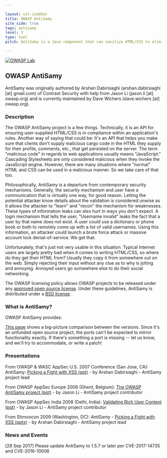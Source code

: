 ```yaml
---

layout: col-sidebar
title: OWASP AntiSamy
site_side: true
tags: antisamy
level: 3
type: tool
pitch: AntiSamy is a Java component that can sanitize HTML/CSS to eliminate potentially malicious JavaScript.

---
```

<!-- rebuild 40 -->

[![OWASP Lab](https://img.shields.io/badge/owasp-lab%20project-yellow)](https://www.owasp.org/projects)

## OWASP AntiSamy

AntiSamy was originally authored by Arshan Dabirsiaghi (arshan.dabirsiaghi [at] gmail.com) of Contrast 
Security with help from Jason Li (jason.li [at] owasp.org) and is currently maintained by 
Dave Wichers (dave.wichers [at] owasp.org).

### Description
The OWASP AntiSamy project is a few things. Technically, it is an API for ensuring user-supplied HTML/CSS is 
in compliance within an application's rules. Another way of saying that could be: It's an API that helps you 
make sure that clients don't supply malicious cargo code in the HTML they supply for their profile, comments, 
etc., that get persisted on the server. The term "malicious code" in regards to web applications usually means 
"JavaScript." Cascading Stylesheets are only considered malicious when they invoke the JavaScript engine. 
However, there are many situations where "normal" HTML and CSS can be used in a malicious manner. So we take 
care of that too.

Philosophically, AntiSamy is a departure from contemporary security mechanisms. Generally, the security 
mechanism and user have a communication that is virtually one way, for good reason. Letting the potential 
attacker know details about the validation is considered unwise as it allows the attacker to "learn" and 
"recon" the mechanism for weaknesses. These types of information leaks can also hurt in ways you don't expect. 
A login mechanism that tells the user, "Username invalid" leaks the fact that a user by that name does not 
exist. A user could use a dictionary or phone book or both to remotely come up with a list of valid usernames. 
Using this information, an attacker could launch a brute force attack or massive account lock denial-of-service. 
We get that.

Unfortunately, that's just not very usable in this situation. Typical Internet users are largely pretty bad 
when it comes to writing HTML/CSS, so where do they get their HTML from? Usually they copy it from somewhere 
out on the web. Simply rejecting their input without any clue as to why is jolting and annoying. Annoyed users 
go somewhere else to do their social networking.

The OWASP licensing policy allows OWASP projects to be released under any 
[approved open source license](http://www.opensource.org/licenses/alphabetical). 
Under these guidelines, AntiSamy is distributed under a 
[BSD license](https://opensource.org/licenses/BSD-3-Clause).

### What is AntiSamy?
OWASP AntiSamy provides:

[This page](https://wiki.owasp.org/index.php/AntiSamy_Version_Differences) shows a big-picture comparison between 
the versions. Since it's an unfunded open source project, the ports can't be expected to mirror functionality 
exactly. If there's something a port is missing -- let us know, and we'll try to accommodate, or write a patch!

### Presentations
From OWASP & WASC AppSec U.S. 2007 Conference (San Jose, CA): AntiSamy: 
[Picking a Fight with XSS (ppt)](/assets/files/OWASP-WASCAppSec2007SanJose_AntiSamy.ppt) - 
by Arshan Dabirsiaghi - AntiSamy project lead

From OWASP AppSec Europe 2008 (Ghent, Belgium): 
[The OWASP AntiSamy project (ppt)](/assets/files/AppSecEU08-AntiSamy.ppt) - 
by Jason Li - AntiSamy project contributor

From OWASP AppSec India 2008 (Delhi, India): 
[Validating Rich User Content (ppt)](/assets/files/AppSecIN08-ValidatingRichUserContent.ppt) - 
by Jason Li - AntiSamy project contributor

From Shmoocon 2009 (Washington, DC): 
AntiSamy - [Picking a Fight with XSS (pptx)](https://slideplayer.com/slide/4360528/) - 
by Arshan Dabirsiaghi - AntiSamy project lead

### News and Events
[28 Sep 2017] Please update AntiSamy to 1.5.7 or later per CVE-2017-14735 and CVE-2016-10006
